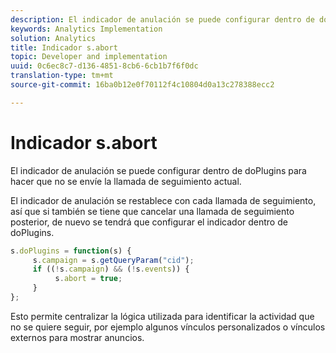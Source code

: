 ```yaml
---
description: El indicador de anulación se puede configurar dentro de doPlugins para hacer que no se envíe la llamada de seguimiento actual.
keywords: Analytics Implementation
solution: Analytics
title: Indicador s.abort
topic: Developer and implementation
uuid: 0c6ec8c7-d136-4851-8cb6-6cb1b7f6f0dc
translation-type: tm+mt
source-git-commit: 16ba0b12e0f70112f4c10804d0a13c278388ecc2

---
```



# Indicador s.abort

El indicador de anulación se puede configurar dentro de doPlugins para hacer que no se envíe la llamada de seguimiento actual.

El indicador de anulación se restablece con cada llamada de seguimiento, así que si también se tiene que cancelar una llamada de seguimiento posterior, de nuevo se tendrá que configurar el indicador dentro de doPlugins.

```js
s.doPlugins = function(s) { 
     s.campaign = s.getQueryParam("cid"); 
     if ((!s.campaign) && (!s.events)) { 
          s.abort = true; 
     } 
};
```

Esto permite centralizar la lógica utilizada para identificar la actividad que no se quiere seguir, por ejemplo algunos vínculos personalizados o vínculos externos para mostrar anuncios.
